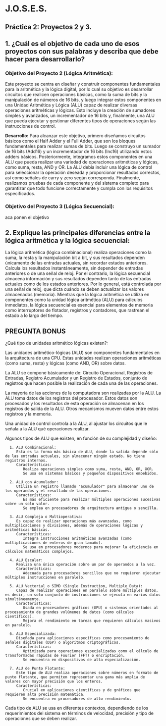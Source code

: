 # J.O.S.E.S.

## Práctica 2: Proyectos 2 y 3.

## 1. ¿Cuál es el objetivo de cada uno de esos proyectos con sus palabras y describa que debe hacer para desarrollarlo?

### Objetivo del Proyecto 2 (Lógica Aritmética):
Este proyecto se centra en diseñar y construir componentes fundamentales para la aritmética y la lógica digital, por lo cual su objetivo es desarrollar circuitos que realicen operaciones básicas, como la suma de bits y la manipulación de números de 16 bits, y luego integrar estos componentes en una Unidad Aritmética y Lógica (ALU) capaz de realizar diversas operaciones aritméticas y lógicas. Esto incluye la creación de sumadores simples y avanzados, un incrementador de 16 bits y, finalmente, una ALU que pueda ejecutar y gestionar diferentes tipos de operaciones según las instrucciones de control.

**Desarrollo:**
Para alcanzar este objetivo, primero diseñamos circuitos básicos como el Half Adder y el Full Adder, que son los bloques fundamentales para realizar sumas de bits. Luego se construyo un sumador de 16 bits (Add16) y un incrementador de 16 bits (Inc16) utilizando estos adders básicos. Posteriormente, integramos estos componentes en una ALU que pueda realizar una variedad de operaciones aritméticas y lógicas, como suma, resta, AND y OR. La ALU debia incluir una lógica de control para seleccionar la operación deseada y proporcionar resultados correctos, así como señales de carry y zero según corresponda. Finalmente, realizamos pruebas de cada componente y del sistema completo para garantizar que todo funcione correctamente y cumpla con los requisitos especificados.


### Objetivo del Proyecto 3 (Lógica Secuencial):
aca ponen el objetivo



## 2. Explique las principales diferencias entre la lógica aritmética y la lógica secuencial:
   
   La lógica aritmética (lógica combinacional) realiza operaciones como la suma, la resta y la manipulación bit a bit, y sus resultados dependen únicamente de las entradas actuales, sin recordar estados anteriores.
   Calcula los resultados instantáneamente, sin depender de entradas anteriores o de una señal de reloj. Por el contrario, la lógica secuencial almacena información y sus resultados dependen tanto de las entradas
   actuales como de los estados anteriores. Por lo general, está controlada por una señal de reloj, que dicta cuándo se deben actualizar los valores almacenados (memoria). Mientras que la lógica aritmética se
   utiliza en componentes como la unidad lógica aritmética (ALU) para cálculos inmediatos, la lógica secuencial es esencial para elementos de memoria como interruptores de flotador, registros y contadores, que
   rastrean el estado a lo largo del tiempo.

## PREGUNTA BONUS
   ¿Qué tipo de unidades aritmético lógicas existen?:

   Las unidades aritmético-lógicas (ALU) son componentes fundamentales en la arquitectura de una CPU. Estas unidades realizan operaciones aritméticas (como suma, resta) y lógicas (como AND, OR) sobre datos.
   
   La ALU se compone básicamente de: Circuito Operacional, Registros de Entradas, Registro Acumulador y un Registro de Estados, conjunto de registros que hacen posible la realización de cada una de las operaciones.
   
   La mayoría de las acciones de la computadora son realizadas por la ALU. La ALU toma datos de los registros del procesador. Estos datos son procesados y los resultados de esta operación se almacenan en los            registros de salida de la ALU. Otros mecanismos mueven datos entre estos registros y la memoria.
   
   Una unidad de control controla a la ALU, al ajustar los circuitos que le señala a la ALU qué operaciones realizar.
   
   Algunos tipos de ALU que existen, en función de su complejidad y diseño:
   
      1. ALU Combinacional:
         Esta es la forma más básica de ALU, donde la salida depende sólo de las entradas actuales, sin almacenar ningún estado. No tiene registros internos.
         Características:
            Realiza operaciones simples como suma, resta, AND, OR, XOR.
            Se usa en sistemas básicos y pequeños dispositivos embebidos.
            
      2. ALU con Acumulador:
         Utiliza un registro llamado "acumulador" para almacenar uno de los operandos y el resultado de las operaciones.
         Características:
            Es más eficiente para realizar múltiples operaciones sucesivas sobre un solo valor.
            Se emplea en procesadores de arquitectura antigua o sencilla.
            
      3. ALU Compleja o Multioperativa:
         Es capaz de realizar operaciones más avanzadas, como multiplicaciones y divisiones, además de operaciones lógicas y aritméticas básicas.
         Características:
            Integra instrucciones aritméticas avanzadas (como multiplicaciones de enteros de gran tamaño).
            Se usa en procesadores modernos para mejorar la eficiencia en cálculos matemáticos complejos.
            
      4. ALU Escalar:
         Realiza una única operación sobre un par de operandos a la vez.
         Características:
            Adecuada para procesadores sencillos que no requieren ejecutar múltiples instrucciones en paralelo.
            
      5. ALU Vectorial o SIMD (Single Instruction, Multiple Data):
         Capaz de realizar operaciones en paralelo sobre múltiples datos, es decir, un solo conjunto de instrucciones se ejecuta en varios datos simultáneamente.
         Características:
            Usada en procesadores gráficos (GPU) o sistemas orientados al procesamiento de grandes volúmenes de datos (como cálculos científicos).
            Mejora el rendimiento en tareas que requieren cálculos masivos en paralelo.
            
      6. ALU Especializada:
         Diseñada para aplicaciones específicas como procesamiento de señales digitales (DSP) o algoritmos criptográficos.
         Características:
            Optimizada para operaciones especializadas como el cálculo de transformadas rápidas de Fourier (FFT) o encriptación.
            Se encuentra en dispositivos de alta especialización.
            
      7. ALU de Punto Flotante:
         Este tipo de ALU realiza operaciones sobre números en formato de punto flotante, que permiten representar una gama más amplia de valores con mayor precisión que los enteros.
         Características:
            Crucial en aplicaciones científicas y de gráficos que requieren alta precisión matemática.
            Se encuentra en procesadores de alto rendimiento.
            
   Cada tipo de ALU se usa en diferentes contextos, dependiendo de los requerimientos del sistema en términos de velocidad, precisión y tipo de operaciones que se deben realizar.
